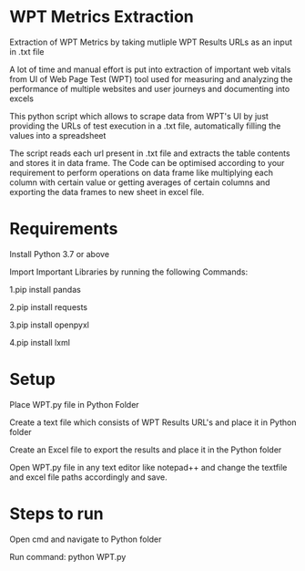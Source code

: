 # WPT Metrics Extraction
Extraction of WPT Metrics by taking mutliple WPT Results URLs as an input in .txt file

A lot of time and manual effort is put into extraction of important web vitals from UI of Web Page Test (WPT) tool used for measuring and analyzing the performance of multiple websites and user journeys and documenting into excels

This python script which allows to scrape data from WPT's UI by just providing the URLs of test execution in a .txt file, automatically filling the values into a spreadsheet

The script reads each url present in .txt file and extracts the table contents and stores it in data frame. The Code can be optimised according to your requirement to perform operations on data frame like multiplying each column with certain value or getting averages of certain columns and exporting the data frames to new sheet in excel file.

# Requirements
Install Python 3.7 or above


Import Important Libraries by running the following Commands:
  
  
1.pip install pandas


2.pip install requests


3.pip install openpyxl


4.pip install lxml


  
# Setup
Place WPT.py file in Python Folder


Create a text file which consists of WPT Results URL's and place it in Python folder


Create an Excel file to export the results and place it in the Python folder


Open WPT.py file in any text editor like notepad++ and change the textfile and excel file paths accordingly and save.



# Steps to run
Open cmd and navigate to Python folder


Run command: python WPT.py

